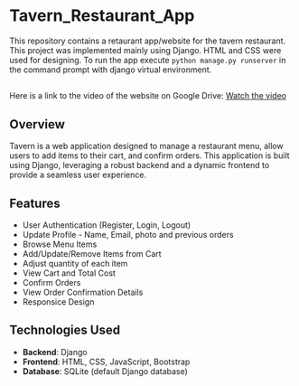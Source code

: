 # Tavern_Restaurant_App
This repository contains a retaurant app/website for the tavern restaurant. This project was implemented mainly using Django. HTML and CSS were used for designing. To run the app execute `python manage.py runserver` in the command prompt with django virtual environment.

##
Here is a link to the video of the website on Google Drive: [Watch the video](https://drive.google.com/file/d/1R3mdIurbOdh9X4KzwOLIXomZsSRK0z79/view?usp=sharing)


## Overview

Tavern is a web application designed to manage a restaurant menu, allow users to add items to their cart, and confirm orders. This application is built using Django, leveraging a robust backend and a dynamic frontend to provide a seamless user experience.

## Features

- User Authentication (Register, Login, Logout)
- Update Profile - Name, Email, photo and previous orders
- Browse Menu Items
- Add/Update/Remove Items from Cart
- Adjust quantity of each item
- View Cart and Total Cost
- Confirm Orders
- View Order Confirmation Details
- Responsice Design

## Technologies Used

- **Backend**: Django
- **Frontend**: HTML, CSS, JavaScript, Bootstrap
- **Database**: SQLite (default Django database)
